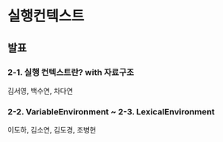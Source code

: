 # 실행컨텍스트

## 발표

### 2-1. 실행 컨텍스트란? with 자료구조

김서영, 백수연, 차다연

### 2-2. VariableEnvironment ~ 2-3. LexicalEnvironment

이도하, 김소연, 김도경, 조병현
